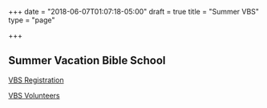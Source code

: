 +++
date = "2018-06-07T01:07:18-05:00"
draft = true
title = "Summer VBS"
type = "page"

+++
## Summer Vacation Bible School

[VBS Registration](https://goo.gl/forms/QW4hcl9VGQMg0xih2)

[VBS Volunteers](https://goo.gl/forms/a39xMYLSc9mGDS1i2)
